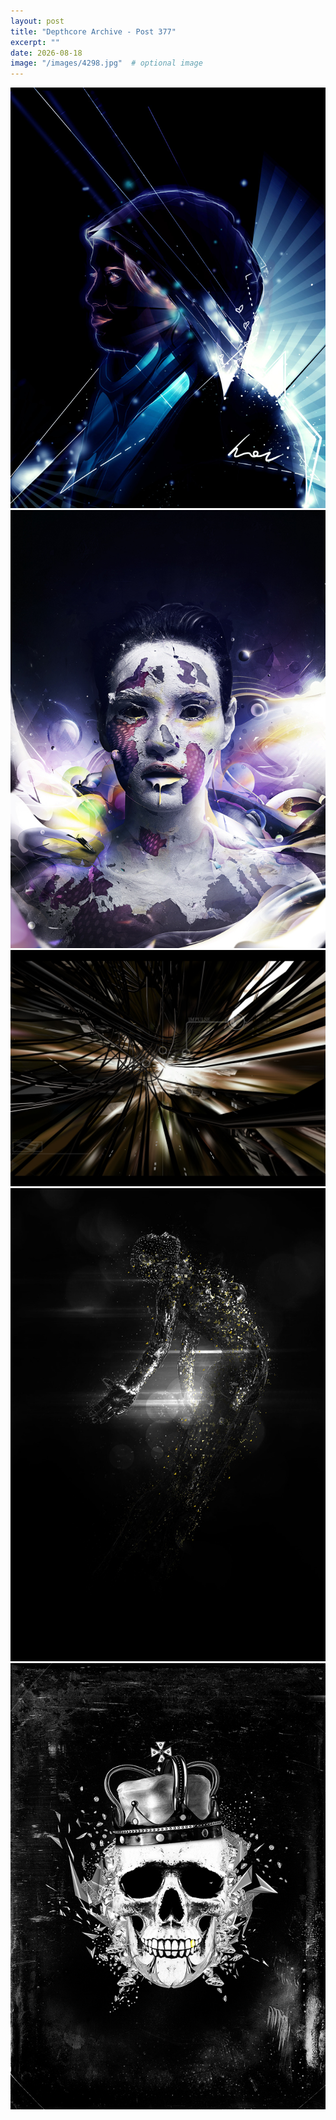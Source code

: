 ```yaml
---
layout: post
title: "Depthcore Archive - Post 377"
excerpt: ""
date: 2026-08-18
image: "/images/4298.jpg"  # optional image
---
```


<img src="/images/4298.jpg">
<img src="/images/4299.jpg" alt="4299.jpg"/>
<img src="/images/430.jpg" alt="430.jpg"/>
<img src="/images/4300.jpg" alt="4300.jpg"/>
<img src="/images/4301.jpg" alt="4301.jpg"/>
